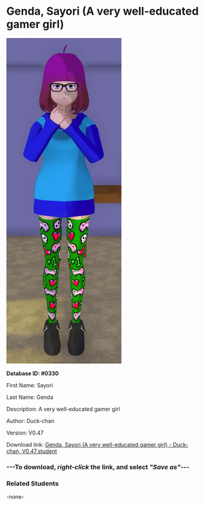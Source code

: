 # Genda, Sayori (A very well-educated gamer girl)

<img src="Files/Images/Genda, Sayori (A very well-educated gamer girl).png" title="Genda, Sayori (A very well-educated gamer girl) - Duck-chan, V0.47">

**Database ID: #0330**

First Name: Sayori

Last Name: Genda

Description: A very well-educated gamer girl

Author: Duck-chan

Version: V0.47

Download link: <a href="https://raw.githubusercontent.com/Arbiter1223/Daigaku-Gurashi-Custom-Students/master/Files/Studen%20Files/Genda%2C%20Sayori%20(A%20very%20well-educated%20gamer%20girl)%20-%20Duck-chan%2C%20V0.47.student">Genda, Sayori (A very well-educated gamer girl) - Duck-chan, V0.47.student</a>

### ---**To download, _right-click_ the link, and select _"Save as"_**---

### Related Students

-none-
